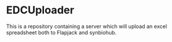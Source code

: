 # EDCUploader

This is a repository containing a server which will upload an excel spreadsheet both to Flapjack and synbiohub.
